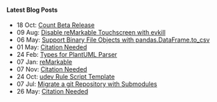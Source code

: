 #### Latest Blog Posts

<!-- BLOG-POST-LIST:START -->
* 18 Oct: [Count Beta Release](https://duckpond.ch/count/2020/10/19/count-beta-release.html)
* 09 Aug: [Disable reMarkable Touchscreen with evkill](https://duckpond.ch/evkill/bash/2020/08/10/disable-reMarkable-touchscreen-with-evkill.html)
* 06 May: [Support Binary File Objects with pandas.DataFrame.to_csv](https://duckpond.ch/python/bash/2020/05/07/support-binary-file-objects-with-pandas.dataframe.to_csv.html)
* 01 May: [Citation Needed](https://duckpond.ch/citation%20needed/2020/05/02/citation-needed.html)
* 24 Feb: [Types for PlantUML Parser](https://duckpond.ch/plantuml-parser/javascript/2020/02/25/types-for-plantuml-parser.html)
* 07 Jan: [reMarkable](https://duckpond.ch/nix/bash/2020/01/08/reMarkable.html)
* 07 Nov: [Citation Needed](https://duckpond.ch/citation%20needed/2019/11/08/citation-needed.html)
* 24 Oct: [udev Rule Script Template](https://duckpond.ch/bash/nix/2019/10/25/udev-rule-script-template.html)
* 07 Jul: [Migrate a git Repository with Submodules](https://duckpond.ch/git-submodule-url-rewrite/git-sync-mirror/2019/07/08/migrate-a-git-repository-with-submodules.html)
* 26 May: [Citation Needed](https://duckpond.ch/citation%20needed/2019/05/27/citation-needed.html)<!-- BLOG-POST-LIST:END -->
